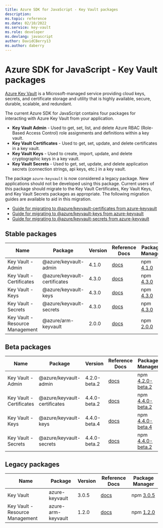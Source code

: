 ```yaml
---
title: Azure SDK for JavaScript - Key Vault packages
description: 
ms.topic: reference
ms.date: 02/10/2022
ms.service: key-vault
ms.role: developer
ms.devlang: javascript
author: DavidCBerry13
ms.author: daberry
---
```


# Azure SDK for JavaScript - Key Vault packages

[Azure Key Vault](https://azure.microsoft.com/services/key-vault/) is a Microsoft-managed service providing cloud keys, secrets, and certificate storage and utility that is highly available, secure, durable, scalable, and redundant.

The current Azure SDK for JavaScript contains four packages for interacting with Azure Key Vault from your application.
- **Key Vault Admin** - Used to get, set, list, and delete Azure RBAC (Role-Based Access Control) role assignments and definitions within a key vault.
- **Key Vault Certificates** - Used to get, set, update, and delete certificates in a key vault.
- **Key Vault Keys** - Used to create, import, update, and delete cryptographic keys in a key vault.
- **Key Vault Secrets** - Used to get, set, update, and delete application secrets (connection strings, api keys, etc.) in a key vault.

The package `azure-keyvault` is now considered a legacy package. New applications should not be developed using this package.  Current users of this package should migrate to the Key Vault Certificates, Key Vault Keys, and Key Vault Secrets packages as appropriate. The following migration guides are available to aid in this migration.
- [Guide for migrating to @azure/keyvault-certificates from azure-keyvault](/azure/javascript/sdk/sdk-demo2/key-vault/azure-keyvault-certificates/migration-guide?branch=main)
- [Guide for migrating to @azure/keyvault-keys from azure-keyvault](/azure/javascript/sdk/sdk-demo2/key-vault/azure-keyvault-keys/migration-guide?branch=main)
- [Guide for migrating to @azure/keyvault-secrets from azure-keyvault](/azure/javascript/sdk/sdk-demo2/key-vault/azure-keyvault-secrets/migration-guide?branch=main)

## Stable packages

| Name                  | Package              | Version          | Reference Docs         | Package Manager                |
|-----------------------|----------------------|------------------|------------------------|--------------------------------|
| Key Vault - Admin | @azure/keyvault-admin | 4.1.0 | [docs](/azure/javascript/sdk/sdk-demo2/key-vault/azure-keyvault-admin/stable)  | npm [4.1.0](https://www.npmjs.com/package/%40azure%2Fkeyvault-admin) |
| Key Vault - Certificates | @azure/keyvault-certificates | 4.3.0 | [docs](/azure/javascript/sdk/sdk-demo2/key-vault/azure-keyvault-certificates/stable)  | npm [4.3.0](https://www.npmjs.com/package/%40azure%2Fkeyvault-certificates) |
| Key Vault - Keys | @azure/keyvault-keys | 4.3.0 | [docs](/azure/javascript/sdk/sdk-demo2/key-vault/azure-keyvault-keys/stable)  | npm [4.3.0](https://www.npmjs.com/package/%40azure%2Fkeyvault-keys) |
| Key Vault - Secrets | @azure/keyvault-secrets | 4.3.0 | [docs](/azure/javascript/sdk/sdk-demo2/key-vault/azure-keyvault-secrets/stable)  | npm [4.3.0](https://www.npmjs.com/package/%40azure%2Fkeyvault-secrets) |
| Key Vault - Resource Management | @azure/arm-keyvault | 2.0.0 | [docs](/azure/javascript/sdk/sdk-demo2/key-vault/azure-arm-keyvault/stable)  | npm [2.0.0](https://www.npmjs.com/package/%40azure%2Farm-keyvault) |
 

## Beta packages

| Name                  | Package              | Version          | Reference Docs         | Package Manager                |
|-----------------------|----------------------|------------------|------------------------|--------------------------------|
| Key Vault - Admin | @azure/keyvault-admin | 4.2.0-beta.2 | [docs](/azure/javascript/sdk/sdk-demo2/key-vault/azure-keyvault-admin/beta)  | npm [4.2.0-beta.2](https://www.npmjs.com/package/%40azure%2Fkeyvault-admin%404.2.0-beta.2) |
| Key Vault - Certificates | @azure/keyvault-certificates | 4.4.0-beta.2 | [docs](/azure/javascript/sdk/sdk-demo2/key-vault/azure-keyvault-certificates/beta)  | npm [4.4.0-beta.2](https://www.npmjs.com/package/%40azure%2Fkeyvault-certificates%404.4.0-beta.2) |
| Key Vault - Keys | @azure/keyvault-keys | 4.4.0-beta.4 | [docs](/azure/javascript/sdk/sdk-demo2/key-vault/azure-keyvault-keys/beta)  | npm [4.4.0-beta.4](https://www.npmjs.com/package/%40azure%2Fkeyvault-keys%404.4.0-beta.4) |
| Key Vault - Secrets | @azure/keyvault-secrets | 4.4.0-beta.2 | [docs](/azure/javascript/sdk/sdk-demo2/key-vault/azure-keyvault-secrets/beta)  | npm [4.4.0-beta.2](https://www.npmjs.com/package/%40azure%2Fkeyvault-secrets%404.4.0-beta.2) |
 


## Legacy packages

| Name                  | Package              | Version          | Reference Docs         | Package Manager                |
|-----------------------|----------------------|------------------|------------------------|--------------------------------|
| Key Vault | azure-keyvault | 3.0.5 | [docs](/azure/javascript/sdk/sdk-demo2/key-vault/legacy/azure-keyvault/legacy)  | npm [3.0.5](https://www.npmjs.com/package/azure-keyvault%403.0.5) |
| Key Vault - Resource Management | azure-arm-keyvault | 1.2.0 | [docs](/azure/javascript/sdk/sdk-demo2/key-vault/legacy/azure-arm-keyvault/legacy)  | npm [1.2.0](https://www.npmjs.com/package/azure-arm-keyvault%401.2.0) |
 